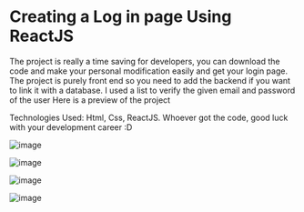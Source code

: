 # Creating a Log in page Using ReactJS

The project is really a time saving for developers, you can download the code and make your personal modification easily
and get your login page. 
The project is purely front end so you need to add the backend if you want to link it with a database.
I used a list to verify the given email and password of the user
Here is a preview of the project

Technologies Used: Html, Css, ReactJS.
Whoever got the code, good luck with your development career :D

![image](https://user-images.githubusercontent.com/47544129/195975735-d5fd0b33-6ebb-4f8b-87ee-9bd4048f87d1.png)

![image](https://user-images.githubusercontent.com/47544129/195975838-26f5a5a3-aa8d-4958-8db1-39d36e56fb5e.png)


![image](https://user-images.githubusercontent.com/47544129/195975852-6aa37438-cdf5-434a-a671-0af4749fab93.png)

![image](https://user-images.githubusercontent.com/47544129/195975864-069821dc-21a6-4e71-ab59-55436e47dcc9.png)




